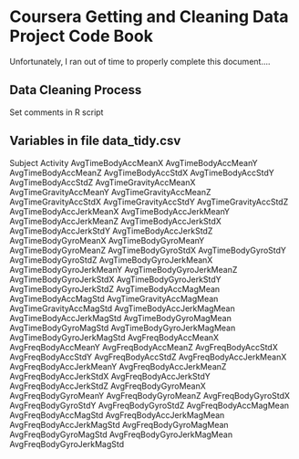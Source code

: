 # Coursera Getting and Cleaning Data Project Code Book

Unfortunately, I ran out of time to properly complete this document....

## Data Cleaning Process

Set comments in R script

## Variables in file data_tidy.csv

Subject
Activity
AvgTimeBodyAccMeanX
AvgTimeBodyAccMeanY
AvgTimeBodyAccMeanZ
AvgTimeBodyAccStdX
AvgTimeBodyAccStdY
AvgTimeBodyAccStdZ
AvgTimeGravityAccMeanX
AvgTimeGravityAccMeanY
AvgTimeGravityAccMeanZ
AvgTimeGravityAccStdX
AvgTimeGravityAccStdY
AvgTimeGravityAccStdZ
AvgTimeBodyAccJerkMeanX
AvgTimeBodyAccJerkMeanY
AvgTimeBodyAccJerkMeanZ
AvgTimeBodyAccJerkStdX
AvgTimeBodyAccJerkStdY
AvgTimeBodyAccJerkStdZ
AvgTimeBodyGyroMeanX
AvgTimeBodyGyroMeanY
AvgTimeBodyGyroMeanZ
AvgTimeBodyGyroStdX
AvgTimeBodyGyroStdY
AvgTimeBodyGyroStdZ
AvgTimeBodyGyroJerkMeanX
AvgTimeBodyGyroJerkMeanY
AvgTimeBodyGyroJerkMeanZ
AvgTimeBodyGyroJerkStdX
AvgTimeBodyGyroJerkStdY
AvgTimeBodyGyroJerkStdZ
AvgTimeBodyAccMagMean
AvgTimeBodyAccMagStd
AvgTimeGravityAccMagMean
AvgTimeGravityAccMagStd
AvgTimeBodyAccJerkMagMean
AvgTimeBodyAccJerkMagStd
AvgTimeBodyGyroMagMean
AvgTimeBodyGyroMagStd
AvgTimeBodyGyroJerkMagMean
AvgTimeBodyGyroJerkMagStd
AvgFreqBodyAccMeanX
AvgFreqBodyAccMeanY
AvgFreqBodyAccMeanZ
AvgFreqBodyAccStdX
AvgFreqBodyAccStdY
AvgFreqBodyAccStdZ
AvgFreqBodyAccJerkMeanX
AvgFreqBodyAccJerkMeanY
AvgFreqBodyAccJerkMeanZ
AvgFreqBodyAccJerkStdX
AvgFreqBodyAccJerkStdY
AvgFreqBodyAccJerkStdZ
AvgFreqBodyGyroMeanX
AvgFreqBodyGyroMeanY
AvgFreqBodyGyroMeanZ
AvgFreqBodyGyroStdX
AvgFreqBodyGyroStdY
AvgFreqBodyGyroStdZ
AvgFreqBodyAccMagMean
AvgFreqBodyAccMagStd
AvgFreqBodyAccJerkMagMean
AvgFreqBodyAccJerkMagStd
AvgFreqBodyGyroMagMean
AvgFreqBodyGyroMagStd
AvgFreqBodyGyroJerkMagMean
AvgFreqBodyGyroJerkMagStd

